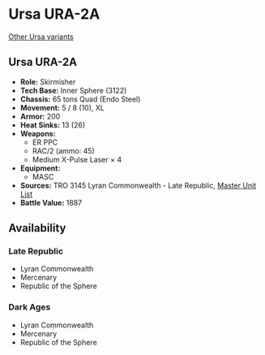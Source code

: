 # Ursa URA-2A

[Other Ursa variants](../ursa.md)

## Ursa URA-2A
- **Role:** Skirmisher
- **Tech Base:** Inner Sphere (3122)
- **Chassis:** 65 tons Quad (Endo Steel)
- **Movement:** 5 / 8 (10), XL
- **Armor:** 200
- **Heat Sinks:** 13 (26)
- **Weapons:**
  - ER PPC
  - RAC/2 (ammo: 45)
  - Medium X-Pulse Laser × 4
- **Equipment:**
  - MASC
- **Sources:** TRO 3145 Lyran Commonwealth - Late Republic, [Master Unit List](http://masterunitlist.info/Unit/Details/6627/ursa-ura-2a)
- **Battle Value:** 1887

## Availability

### Late Republic
- Lyran Commonwealth
- Mercenary
- Republic of the Sphere

### Dark Ages
- Lyran Commonwealth
- Mercenary
- Republic of the Sphere

